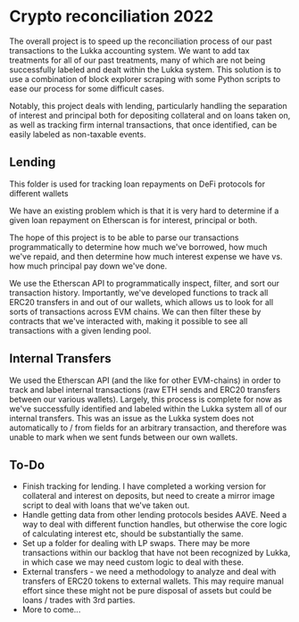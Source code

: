 # Crypto reconciliation 2022

The overall project is to speed up the reconciliation process of our past transactions to the Lukka accounting system. We want to add tax treatments for all of our past treatments, many of which are not being successfully labeled and dealt within the Lukka system. This solution is to use a combination of block explorer scraping with some Python scripts to ease our process for some difficult cases.

Notably, this project deals with lending, particularly handling the separation of interest and principal both for depositing collateral and on loans taken on, as well as tracking firm internal transactions, that once identified, can be easily labeled as non-taxable events.

## Lending

This folder is used for tracking loan repayments on DeFi protocols for different wallets

We have an existing problem which is that it is very hard to determine if a given loan repayment on Etherscan is for interest, principal or both.

The hope of this project is to be able to parse our transactions programmatically to determine how much we've borrowed, how much we've repaid, and then determine how much interest expense we have vs. how much principal pay down we've done.

We use the Etherscan API to programmatically inspect, filter, and sort our transaction history. Importantly, we've developed functions to track all ERC20 transfers in and out of our wallets, which allows us to look for all sorts of transactions across EVM chains. We can then filter these by contracts that we've interacted with, making it possible to see all transactions with a given lending pool.

## Internal Transfers

We used the Etherscan API (and the like for other EVM-chains) in order to track and label internal transactions (raw ETH sends and ERC20 transfers between our various wallets). Largely, this process is complete for now as we've successfully identified and labeled within the Lukka system all of our internal transfers. This was an issue as the Lukka system does not automatically to / from fields for an arbitrary transaction, and therefore was unable to mark when we sent funds between our own wallets.

## To-Do

- Finish tracking for lending. I have completed a working version for collateral and interest on deposits, but need to create a mirror image script to deal with loans that we've taken out.
- Handle getting data from other lending protocols besides AAVE. Need a way to deal with different function handles, but otherwise the core logic of calculating interest etc, should be substantially the same.
- Set up a folder for dealing with LP swaps. There may be more transactions within our backlog that have not been recognized by Lukka, in which case we may need custom logic to deal with these.
- External transfers - we need a methodology to analyze and deal with transfers of ERC20 tokens to external wallets. This may require manual effort since these might not be pure disposal of assets but could be loans / trades with 3rd parties.
- More to come...
